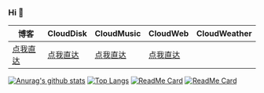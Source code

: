 ### Hi 👋
|  博客  | CloudDisk  |CloudMusic | CloudWeb | CloudWeather
|  ----  | ---------- | ---------| ------ |------------- |
| [点我直达](https://blog.zjinh.cn/) | [点我直达](https://works.zjinh.cn/CloudDisk)|[点我直达](https://works.zjinh.cn/CloudMusic)| [点我直达](https://cloud.zjinh.cn)|| [点我直达](https://works.zjinh.cn/CloudWeather)|

[![Anurag's github stats](https://github-readme-stats.vercel.app/api?username=zjinh&show_icons=true&count_private=true&include_all_commits=true)](https://github.com/anuraghazra/github-readme-stats)
[![Top Langs](https://github-readme-stats.vercel.app/api/top-langs/?username=zjinh&layout=compact)](https://github.com/anuraghazra/github-readme-stats)
[![ReadMe Card](https://github-readme-stats.vercel.app/api/pin/?username=zjinh&repo=CloudDisk)](https://github.com/anuraghazra/github-readme-stats)
[![ReadMe Card](https://github-readme-stats.vercel.app/api/pin/?username=zjinh&repo=CloudMusic)](https://github.com/anuraghazra/github-readme-stats)
<!--
**zjinh/ZJINH** is a ✨ _special_ ✨ repository because its `README.md` (this file) appears on your GitHub profile.

Here are some ideas to get you started:

- 🔭 I’m currently working on ...
- 🌱 I’m currently learning ...
- 👯 I’m looking to collaborate on ...
- 🤔 I’m looking for help with ...
- 💬 Ask me about ...
- 📫 How to reach me: ...
- 😄 Pronouns: ...
- ⚡ Fun fact: ...
-->

